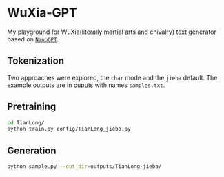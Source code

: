 # WuXia-GPT
My playground for WuXia(literally martial arts and chivalry) text generator based on [`NanoGPT`](https://github.com/karpathy/nanoGPT). 

## Tokenization

Two approaches were explored, the `char` mode and the `jieba` default. The example outputs are in [ouputs](./TianLong/outputs/) with names `samples.txt`. 

## Pretraining
``` bash
cd TianLong/
python train.py config/TianLong_jieba.py

```

## Generation
``` bash 
python sample.py --out_dir=outputs/TianLong-jieba/
```